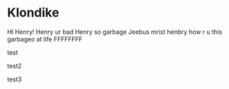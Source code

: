 # Klondike

HI Henry!
Henry ur bad
Henry so garbage
Jeebus mrist henbry how r u this garbageo at life
FFFFFFFF

test

test2

test3